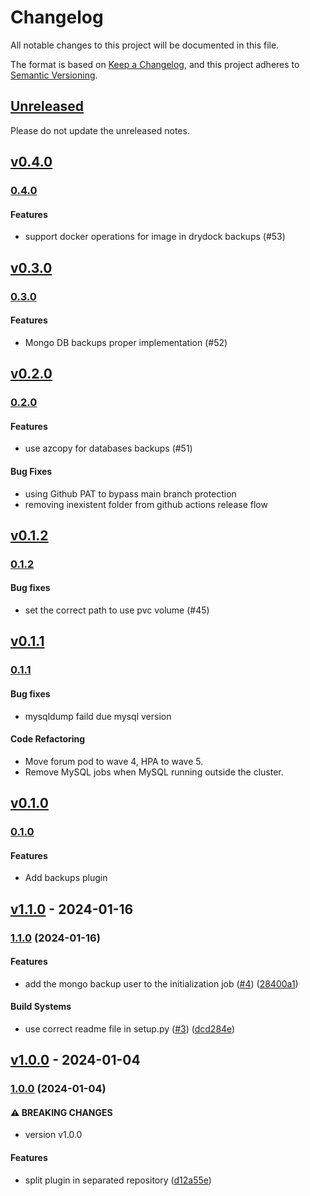 # Changelog

All notable changes to this project will be documented in this file.

The format is based on [Keep a Changelog](https://keepachangelog.com/en/1.0.0/),
and this project adheres to [Semantic Versioning](https://semver.org/spec/v2.0.0.html).

## [Unreleased](https://github.com/eduNEXT/drydock-backups/compare/v1.1.0...HEAD)

Please do not update the unreleased notes.

## [v0.4.0](https://github.com/eduNEXT/drydock-backups/compare/v0.3.0...v0.4.0)

### [0.4.0](https://github.com/eduNEXT/drydock-backups/compare/v0.3.0...v0.4.0)

#### Features

- support docker operations for image in drydock backups (#53)

## [v0.3.0](https://github.com/eduNEXT/drydock-backups/compare/v0.2.0...v0.3.0)

### [0.3.0](https://github.com/eduNEXT/drydock-backups/compare/v0.2.0...v0.3.0)

#### Features

- Mongo DB backups proper implementation (#52)

## [v0.2.0](https://github.com/eduNEXT/drydock-backups/compare/v0.1.2...v0.2.0)

### [0.2.0](https://github.com/eduNEXT/drydock-backups/compare/v0.1.2...v0.2.0)

#### Features

- use azcopy for databases backups (#51)

#### Bug Fixes

- using Github PAT to bypass main branch protection
- removing inexistent folder from github actions release flow

## [v0.1.2](https://github.com/eduNEXT/drydock-backups/compare/v0.1.1...v0.1.2)

### [0.1.2](https://github.com/eduNEXT/drydock-backups/compare/v0.1.1...v0.1.2)

#### Bug fixes

- set the correct path to use pvc volume (#45)

## [v0.1.1](https://github.com/eduNEXT/drydock-backups/compare/v0.1.0...v0.1.1)

### [0.1.1](https://github.com/eduNEXT/drydock-backups/compare/v0.1.0...v0.1.1)

#### Bug fixes

- mysqldump faild due mysql version

#### Code Refactoring

- Move forum pod to wave 4, HPA to wave 5.
- Remove MySQL jobs when MySQL running outside the cluster.

## [v0.1.0](https://github.com/eduNEXT/drydock-backups/commits/v0.1.0)

### [0.1.0](https://github.com/eduNEXT/drydock-backups/commits/v0.1.0)

#### Features

- Add backups plugin

## [v1.1.0](https://github.com/eduNEXT/drydock-backups/compare/v1.0.0...v1.1.0) - 2024-01-16

### [1.1.0](https://github.com/eduNEXT/drydock-backups/compare/v1.0.0...v1.1.0) (2024-01-16)

#### Features

- add the mongo backup user to the initialization job ([#4](https://github.com/eduNEXT/drydock-backups/issues/4)) ([28400a1](https://github.com/eduNEXT/drydock-backups/commit/28400a11ef7c127d8dea4e466216553666249f8d))

#### Build Systems

- use correct readme file in setup.py ([#3](https://github.com/eduNEXT/drydock-backups/issues/3)) ([dcd284e](https://github.com/eduNEXT/drydock-backups/commit/dcd284e196823cb72b9ea09999da493e36b8df73))

## [v1.0.0](https://github.com/eduNEXT/drydock-backups/compare/v0.4.1...v1.0.0) - 2024-01-04

### [1.0.0](https://github.com/eduNEXT/drydock-backups/compare/v0.4.1...v1.0.0) (2024-01-04)

#### ⚠ BREAKING CHANGES

- version v1.0.0

#### Features

- split plugin in separated repository ([d12a55e](https://github.com/eduNEXT/drydock-backups/commit/d12a55edfda68d09f1743b2f56ba3a73572183e7))
